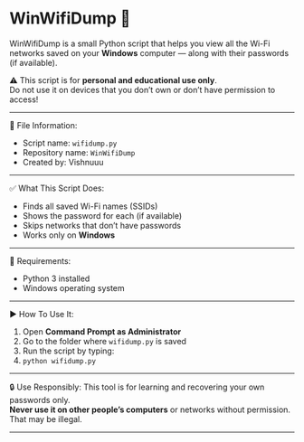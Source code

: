 WinWifiDump 🔐
==========================

WinWifiDump is a small Python script that helps you view all the Wi-Fi networks saved on your **Windows** computer — along with their passwords (if available).

⚠️ This script is for **personal and educational use only**.  
Do not use it on devices that you don’t own or don’t have permission to access!

--------------------------------------------

📄 File Information:
- Script name: `wifidump.py`
- Repository name: `WinWifiDump`
- Created by: Vishnuuu

--------------------------------------------

✅ What This Script Does:
- Finds all saved Wi-Fi names (SSIDs)
- Shows the password for each (if available)
- Skips networks that don’t have passwords
- Works only on **Windows**

--------------------------------------------

🧰 Requirements:
- Python 3 installed
- Windows operating system

--------------------------------------------

▶️ How To Use It:
1. Open **Command Prompt as Administrator**
2. Go to the folder where `wifidump.py` is saved
3. Run the script by typing:
4. `python wifidump.py`

--------------------------------------------

🔒 Use Responsibly:
This tool is for learning and recovering your own passwords only.  
**Never use it on other people’s computers** or networks without permission. That may be illegal.

--------------------------------------------------



